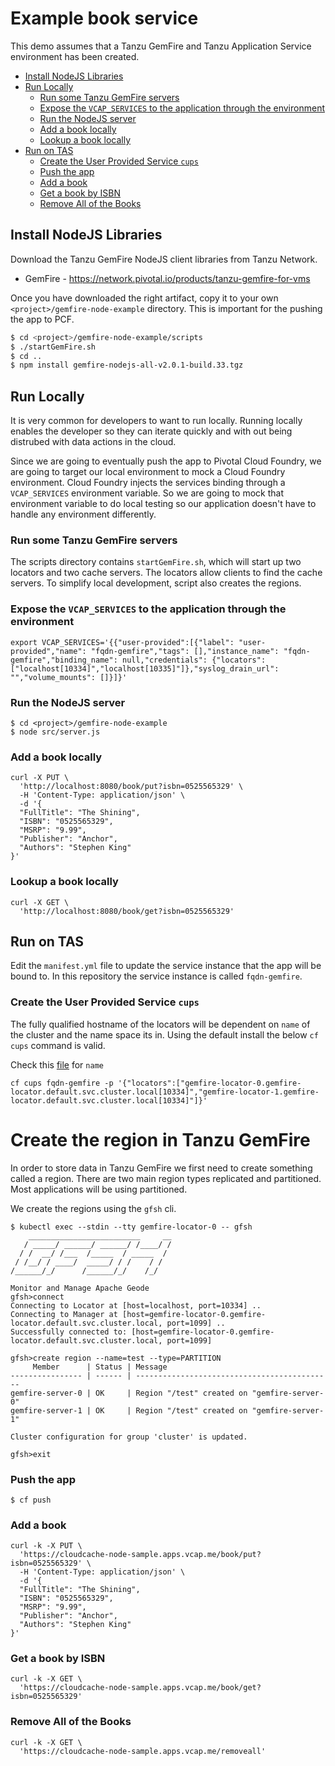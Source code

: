 # Example book service

This demo assumes that a Tanzu GemFire and Tanzu Application Service environment has been created.


<!-- TOC depthFrom:2 depthTo:6 withLinks:1 updateOnSave:1 orderedList:0 -->

- [Install NodeJS Libraries](#install-nodejs-libraries)
- [Run Locally](#run-locally)
	- [Run some Tanzu GemFire servers](#run-some-tanzu-gemfire-servers)
	- [Expose the `VCAP_SERVICES` to the application through the environment](#expose-the-vcapservices-to-the-application-through-the-environment)
	- [Run the NodeJS server](#run-the-nodejs-server)
	- [Add a book locally](#add-a-book-locally)
	- [Lookup a book locally](#lookup-a-book-locally)
- [Run on TAS](#run-on-tas)
	- [Create the User Provided Service `cups`](#create-the-user-provided-service-cups)
	- [Push the app](#push-the-app)
	- [Add a book](#add-a-book)
	- [Get a book by ISBN](#get-a-book-by-isbn)
	- [Remove All of the Books](#remove-all-of-the-books)

<!-- /TOC -->
## Install NodeJS Libraries

Download the Tanzu GemFire NodeJS client libraries from Tanzu Network.

* GemFire - https://network.pivotal.io/products/tanzu-gemfire-for-vms

Once you have downloaded the right artifact, copy it to your own `<project>/gemfire-node-example` directory. This is important for the pushing the app to PCF.

```bash
$ cd <project>/gemfire-node-example/scripts
$ ./startGemFire.sh
$ cd ..
$ npm install gemfire-nodejs-all-v2.0.1-build.33.tgz
```

## Run Locally

It is very common for developers to want to run locally.   Running locally enables the developer so they can iterate quickly and with out being distrubed with data actions in the cloud.

Since we are going to eventually push the app to Pivotal Cloud Foundry, we are going to target our local environment to mock a Cloud Foundry environment.  Cloud Foundry injects the services binding through a `VCAP_SERVICES` environment variable.    So we are going to mock that environment variable to do local testing so our application doesn't have to handle any environment differently.

### Run some Tanzu GemFire servers

The scripts directory contains `startGemFire.sh`, which will start up two locators and two cache servers.  The locators allow clients to find the cache servers.  To simplify local development, script also creates the regions.

### Expose the `VCAP_SERVICES` to the application through the environment
```
export VCAP_SERVICES='{{"user-provided":[{"label": "user-provided","name": "fqdn-gemfire","tags": [],"instance_name": "fqdn-gemfire","binding_name": null,"credentials": {"locators": ["localhost[10334]","localhost[10335]"]},"syslog_drain_url": "","volume_mounts": []}]}'
```
### Run the NodeJS server

```
$ cd <project>/gemfire-node-example
$ node src/server.js
```
### Add a book locally
```
curl -X PUT \
  'http://localhost:8080/book/put?isbn=0525565329' \
  -H 'Content-Type: application/json' \
  -d '{
  "FullTitle": "The Shining",
  "ISBN": "0525565329",
  "MSRP": "9.99",
  "Publisher": "Anchor",
  "Authors": "Stephen King"
}'
```
### Lookup a book locally

```
curl -X GET \
  'http://localhost:8080/book/get?isbn=0525565329'
```

## Run on TAS

Edit the `manifest.yml` file to update the service instance that the app will be bound to.  In this repository the service instance is called `fqdn-gemfire`.

### Create the User Provided Service `cups`
The fully qualified hostname of the locators will be dependent on `name` of the cluster and the name space its in.   Using the default install the below `cf cups` command is valid.

Check this [file](../setup-tas-for-k8s/setup_tas4k8s.sh) for `name`

```
cf cups fqdn-gemfire -p '{"locators":["gemfire-locator-0.gemfire-locator.default.svc.cluster.local[10334]","gemfire-locator-1.gemfire-locator.default.svc.cluster.local[10334]"]}'
```

# Create the region in Tanzu GemFire

In order to store data in Tanzu GemFire we first need to create something called a region.  There are two main region types replicated and partitioned.   Most applications will be using partitioned.  

We create the regions using the `gfsh` cli.   

```
$ kubectl exec --stdin --tty gemfire-locator-0 -- gfsh
    _________________________     __
   / _____/ ______/ ______/ /____/ /
  / /  __/ /___  /_____  / _____  /
 / /__/ / ____/  _____/ / /    / /  
/______/_/      /______/_/    /_/  

Monitor and Manage Apache Geode
gfsh>connect
Connecting to Locator at [host=localhost, port=10334] ..
Connecting to Manager at [host=gemfire-locator-0.gemfire-locator.default.svc.cluster.local, port=1099] ..
Successfully connected to: [host=gemfire-locator-0.gemfire-locator.default.svc.cluster.local, port=1099]

gfsh>create region --name=test --type=PARTITION
     Member      | Status | Message
---------------- | ------ | --------------------------------------------
gemfire-server-0 | OK     | Region "/test" created on "gemfire-server-0"
gemfire-server-1 | OK     | Region "/test" created on "gemfire-server-1"

Cluster configuration for group 'cluster' is updated.

gfsh>exit
```
### Push the app

```
$ cf push
```

### Add a book
```
curl -k -X PUT \
  'https://cloudcache-node-sample.apps.vcap.me/book/put?isbn=0525565329' \
  -H 'Content-Type: application/json' \
  -d '{
  "FullTitle": "The Shining",
  "ISBN": "0525565329",
  "MSRP": "9.99",
  "Publisher": "Anchor",
  "Authors": "Stephen King"
}'
```

### Get a book by ISBN
```
curl -k -X GET \
  'https://cloudcache-node-sample.apps.vcap.me/book/get?isbn=0525565329'
```
### Remove All of the Books
```
curl -k -X GET \
  'https://cloudcache-node-sample.apps.vcap.me/removeall'
```
